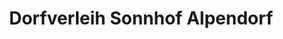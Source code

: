 ---
title: "Dorfverleih Sonnhof Alpendorf"
url: /sankt-johann-im-pongau/dorfverleih-sonnhof-alpendorf/
shop: Sport
---